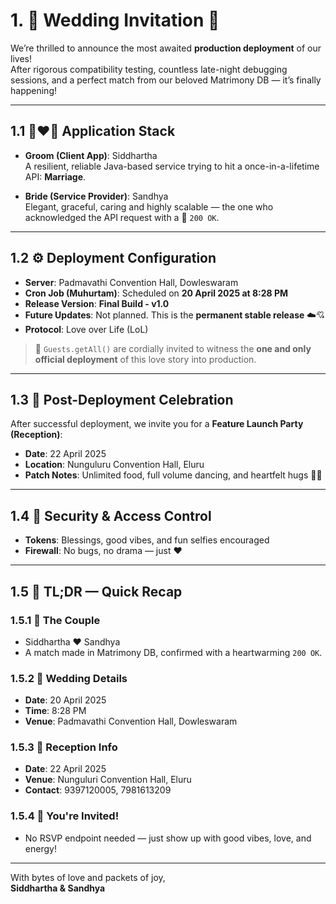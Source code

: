 # 1. 💍 Wedding Invitation 💐

We’re thrilled to announce the most awaited **production deployment** of our lives!  
After rigorous compatibility testing, countless late-night debugging sessions, and a perfect match from our beloved Matrimony DB — it’s finally happening!

---

## 1.1 👩‍❤️‍👨 Application Stack

- **Groom (Client App)**: Siddhartha  
  A resilient, reliable Java-based service trying to hit a once-in-a-lifetime API: **Marriage**.

- **Bride (Service Provider)**: Sandhya  
  Elegant, graceful, caring and highly scalable — the one who acknowledged the API request with a 💖 `200 OK`.

---

## 1.2 ⚙️ Deployment Configuration

- **Server**: Padmavathi Convention Hall, Dowleswaram  
- **Cron Job (Muhurtam)**: Scheduled on **20 April 2025 at 8:28 PM**  
- **Release Version**: **Final Build - v1.0**  
- **Future Updates**: Not planned. This is the **permanent stable release** ☁️💘  
- **Protocol**: Love over Life (LoL)

> 📨 `Guests.getAll()` are cordially invited to witness the **one and only official deployment** of this love story into production.

---

## 1.3 🎉 Post-Deployment Celebration

After successful deployment, we invite you for a **Feature Launch Party (Reception)**:

- **Date**: 22 April 2025  
- **Location**: Nunguluru Convention Hall, Eluru  
- **Patch Notes**: Unlimited food, full volume dancing, and heartfelt hugs 💃🕺

---

## 1.4 🔐 Security & Access Control

- **Tokens**: Blessings, good vibes, and fun selfies encouraged  
- **Firewall**: No bugs, no drama — just ❤️

---

## 1.5 🧠 TL;DR — Quick Recap

### 1.5.1 💑 The Couple
- Siddhartha ❤️ Sandhya  
- A match made in Matrimony DB, confirmed with a heartwarming `200 OK`.

### 1.5.2 📅 Wedding Details
- **Date**: 20 April 2025  
- **Time**: 8:28 PM  
- **Venue**: Padmavathi Convention Hall, Dowleswaram

### 1.5.3 🎊 Reception Info
- **Date**: 22 April 2025  
- **Venue**: Nunguluri Convention Hall, Eluru
- **Contact**: 9397120005, 7981613209

### 1.5.4 🥳 You're Invited!
- No RSVP endpoint needed — just show up with good vibes, love, and energy!

---

With bytes of love and packets of joy,  
**Siddhartha & Sandhya**
